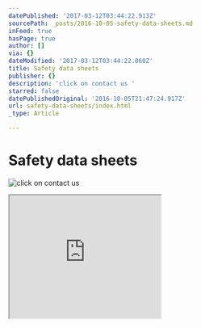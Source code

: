 ```yaml
---
datePublished: '2017-03-12T03:44:22.913Z'
sourcePath: _posts/2016-10-05-safety-data-sheets.md
inFeed: true
hasPage: true
author: []
via: {}
dateModified: '2017-03-12T03:44:22.060Z'
title: Safety data sheets
publisher: {}
description: 'click on contact us '
starred: false
datePublishedOriginal: '2016-10-05T21:47:24.917Z'
url: safety-data-sheets/index.html
_type: Article

---
```

# Safety data sheets
![click on contact us ](https://s3-us-west-2.amazonaws.com/the-grid-img/p/54ac554fc2da1b0c9cb8c4b253773a531156fb63.png)

<iframe src="https://the-grid.github.io/ed-userhtml/?g=eJx9kM1OwzAQhF9lMeLYOoBQRf6OiAPciji7yTqxansje5M0fXqcVkIgJLSnXc1o55vS6KAcQo-m67kST7udAGUtzfugfBxUQN8sleAwooCL9kChxVCJTEBsAllrfFcJT2nlxWIlZtNyn99n2V1x1eaefHJDDE0leuYh5lIqT4wN-mk7j5po25CT6A7YyvOp09nzlLUPjwN2UtSlgj6g_t-rKbj41_tirAUaGdwCn6sYVuFNKVVdyit8XbZmAtOm5KPeqHb6JtHkeaOVM3bJje8xGC4ut2jOmEN0qamiIUshv1W7dQrGE2-UNZ3PU0DGULQmDlYt-cFScywSTWrVQ2NVjGttvPZsFaOoPyLCL9aEOs_zD8guPcSwSEY3rJ6YCK9U35eVDJjAqSPCQmMAmj287t_fLuRxW8o1QKJP1PUXk4O0KQ" height="244" style=""></iframe>